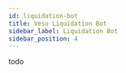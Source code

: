 ```yaml
---
id: liquidation-bot
title: Vesu Liquidation Bot
sidebar_label: Liquidation Bot
sidebar_position: 4
---
```


todo
